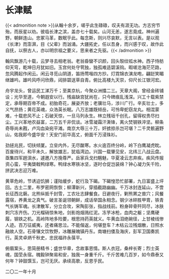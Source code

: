 # 长津赋


{{< admonition note >}}从翰十余岁，嗟乎此生碌碌，叹夫有涯无功。方志穷节殆，而辰星以劝。彼临长津之滨，盖亦七十载矣。山河无恙，遂志竟成。神州遍野，朝鲜连山。忠冢马革，数眠乎此。每念斯，则兴尽哀默，无言以表。是以观《长津》而澎湃，目《父辈》而汹涌。大疆拓史，任以吾身，而兴感于叹，故作此自抚，以祭古人，亦以明宗祖之要义，思来者之先驱。{{< /admonition >}}

翰风飘游几十载，云梦寻去相老翁。老翁昏曫不识颜，回头彀纹呱水神。西子恃舫仰天穹，乾坤日月犹如旧。玉宫何处守茕独，独孤难适碧溪钩。暇嗟沧海茫茫路，忽风腾起作闲云。闲云寻觅山阴道，笛扬莺喈四方抄。灯霓锦衣演龙咆，翩跹笑睸继雄吟。雄吟风呼问欣鼎，闼排碧送草自青。俯比高楼九天崇，仰尺长江银河宏。

舟宇龙头，曾运民工涕万千；至美京杭，今聚众洲擂二三。天章大阁，曾经金砖铺设；光华至道，今朝遐安以行。残庙缺宫犹尚在，只今碑痕乱浅深。兴工十载紫禁定，承辱期百帝不成。初胎奇花，展姿齐放；老骥壮马，涉川广行。辛亥壮士，多义气昂扬；黄花英魂，众浩英长眠。八万志雄既倾岳，可怜卑蛇窃龙丸。相混蒙难，十载悲风不止；石破天惊，一旦马列永生。林立残垣千创孔，留得权贵尽扫尘。工兴革地农益富，二万五千非侃谈。冰雪凝霜汗澌锋，离火焚钢铁淬坚。柳条奇辱尚未戡，卢沟血染宛平滩。南京大辱三十万，奸掳掠杀岂可堪？二千灵骸遍野山，佑我即今盛华安！天安门前华高丈，俯面千万浸珠衫。

劲拯兆民，切扶倾厦。立垒内外，无尽酸寒。水火逾百终分岭，岭下白鹰凝虎眈。百废待兴，和平未久，解放雄志，犹临湾边。兴国一载肇见安，北纬三八战云盘。亟集四军趟浿水，遽邀八方挽尊严。岳家兵戈扫魑魅，华夏凌云志弃疾。疾风传报资心蛮，平夷棨戟鸭绿寒。鸭绿水寒铁冰坚，逐时仓促岂装绵？钟心凝力矢千险，拼武决志迎万难。

黄草危岭，节诱迫饥狮；谨陆缓步，蛇行及下碣。下碣惶恐忙部署，九日富盛上坪回。古土二里，布罗密网恢恢；柳潭新兴，穿插截路幽幽。千万冰封连延山，不啻长征西北磐。北熊纵抵千封雪，工农壮志肆餐食。日避夜行，剿熊罴之兽穴；风餐露宿，养黄龙之真气。破言圣诞领朝鲜，成话举国永相念。钢少冰碎胜甲胄，铁青气长铸军魂。长津散军，分立合攻，宋陶彭张，指战线前。粉身碎骨歼同尽，冰肤刺穴冻齐伤。刀光榴硝惊朱地，剑影炮烟溅红泥。冻芋冰枪，血肉之躯；坚鹰硬履，钢铁之机。高岭阵地多险要，根思持药英就义。牛黄血泪绝碗径，上甘棱线惨人迹。百万征威夷，还者痛思泣。不能偕返，何堪登车？木枯云泣残烟散，日照水融故人空。石骨镶文饮牧野，冰雕展魄镇丹东。南塘扫倭及海庆，彭军卫国奏凯行。英灵卓炳千秋史，忠民福祚永葆平。

俯眉案头，思简册精书；盛世华章，念故事恩情。斯人衣冠，桑梓长寄；烈士英魂，国茔永宿。魄毅钟聚易和安，独我一身重千斤。千斤苦难几百岁，如今鼎泰又何年？钟鼓馔玉，岂可无厌。承续高歌，反恩乎民。

二〇二一年十月

